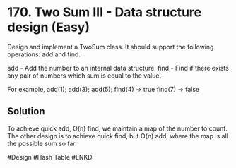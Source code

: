 # 170. Two Sum III - Data structure design (Easy)

Design and implement a TwoSum class. It should support the following operations: add and find.

add - Add the number to an internal data structure.
find - Find if there exists any pair of numbers which sum is equal to the value.

For example,
add(1); add(3); add(5);
find(4) -> true
find(7) -> false

## Solution
To achieve quick add, O(n) find, we maintain a map of the number to count. The other design is to achieve quick find, but O(n) add, where the map is all the possible sum so far. 

#Design #Hash Table
#LNKD
